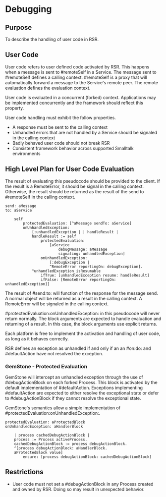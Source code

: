 # Debugging

## Purpose

To describe the handling of user code in RSR.

## User Code

User code refers to user defined code activated by RSR. This happens when a message is sent to #remoteSelf in a Service. The message sent to #remoteSelf defines a calling context. #remoteSelf is a proxy that will automatically forward a message to the Service's remote peer. The remote evaluation defines the evaluation context.

User code is evaluated in a concurrent (forked) context. Applications may be implemented concurrently and the framework should reflect this property.

User code handling must exhibit the follow properties.

- A response must be sent to the calling context
- Unhandled errors that are not handled by a Service should be signaled in the calling context
- Badly behaved user code should not break RSR
- Consistent framework behavior across supported Smalltalk environments

## High Level Plan for User Code Evaluation

The result of evaluating this pseudocode should be provided to the client. If the result is a RemoteError, it should be signal in the calling context. Otherwise, the result should be returned as the result of the send to #remoteSelf in the calling context.

```smalltalk
send: aMessage
to: aService

    self
        protectedEvaluation: [^aMessage sendTo: aService]
        onUnhandledException:
            [:unhandledException | | handleResult |
            handleResult := self
                protectedEvaluation:
                    [aService
                        debugMessage: aMessage
                        signaling: unhandledException]
                onUnhandledException:
                    [:debugException |
                    ^RemoteError reportingOn: debugException].
            ^unhandledException isResumable
                ifTrue: [unhandledException resume: handleResult]
                ifFalse: [RemoteError reportingOn: unhandledException]]
```

The result of #send:to: will function of the response for the message send. A normal object will be returned as a result in the calling context. A RemoteError will be signaled in the calling context.

#protectedEvaluation:onUnhandledException: in this pseudocode will never return normally. The block arguments are expected to handle evaluation and returning of a result. In this case, the block arguments use explicit returns.

Each platform is free to implement the activation and handling of user code, as long as it behaves correctly.

RSR defines an exception as unhandled if and only if an an #on:do: and #defaultAction have not resolved the exception.

### GemStone - Protected Evaluation

GemStone will intercept an unhandled exception through the use of #debugActionBlock on each forked Process. This block is activated by the default implementation of #defaultAction. Exceptions implementing #defaultAction are expected to either resolve the exceptional state or defer to #debugActionBlock if they cannot resolve the exceptional state.

GemStone's semantics allow a simple implementation of #protectedEvaluation:onUnhandledException:.

```smalltalk
protectedEvaluation: aProtectedBlock
onUnhandledException: aHandlerBlock

    | process cachedDebugActionBlock |
    process := Process activeProcess.
    cachedDebugActionBlock := process debugActionBlock.
    ^[process debugActionBlock: aHandlerBlock.
    aProtectedBlock value]
        ensure: [process debugActionBlock: cachedDebugActionBlock]
```

## Restrictions

- User code must not set a #debugActionBlock in any Process created and owned by RSR. Doing so may result in unexpected behavior.
